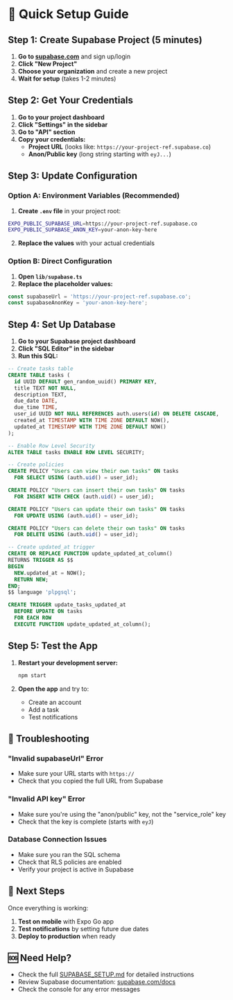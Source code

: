 # 🚀 Quick Setup Guide

## Step 1: Create Supabase Project (5 minutes)

1. **Go to [supabase.com](https://supabase.com)** and sign up/login
2. **Click "New Project"**
3. **Choose your organization** and create a new project
4. **Wait for setup** (takes 1-2 minutes)

## Step 2: Get Your Credentials

1. **Go to your project dashboard**
2. **Click "Settings" in the sidebar**
3. **Go to "API" section**
4. **Copy your credentials:**
   - **Project URL** (looks like: `https://your-project-ref.supabase.co`)
   - **Anon/Public key** (long string starting with `eyJ...`)

## Step 3: Update Configuration

### Option A: Environment Variables (Recommended)

1. **Create `.env` file** in your project root:
```bash
EXPO_PUBLIC_SUPABASE_URL=https://your-project-ref.supabase.co
EXPO_PUBLIC_SUPABASE_ANON_KEY=your-anon-key-here
```

2. **Replace the values** with your actual credentials

### Option B: Direct Configuration

1. **Open `lib/supabase.ts`**
2. **Replace the placeholder values:**
```typescript
const supabaseUrl = 'https://your-project-ref.supabase.co';
const supabaseAnonKey = 'your-anon-key-here';
```

## Step 4: Set Up Database

1. **Go to your Supabase project dashboard**
2. **Click "SQL Editor" in the sidebar**
3. **Run this SQL:**

```sql
-- Create tasks table
CREATE TABLE tasks (
  id UUID DEFAULT gen_random_uuid() PRIMARY KEY,
  title TEXT NOT NULL,
  description TEXT,
  due_date DATE,
  due_time TIME,
  user_id UUID NOT NULL REFERENCES auth.users(id) ON DELETE CASCADE,
  created_at TIMESTAMP WITH TIME ZONE DEFAULT NOW(),
  updated_at TIMESTAMP WITH TIME ZONE DEFAULT NOW()
);

-- Enable Row Level Security
ALTER TABLE tasks ENABLE ROW LEVEL SECURITY;

-- Create policies
CREATE POLICY "Users can view their own tasks" ON tasks
  FOR SELECT USING (auth.uid() = user_id);

CREATE POLICY "Users can insert their own tasks" ON tasks
  FOR INSERT WITH CHECK (auth.uid() = user_id);

CREATE POLICY "Users can update their own tasks" ON tasks
  FOR UPDATE USING (auth.uid() = user_id);

CREATE POLICY "Users can delete their own tasks" ON tasks
  FOR DELETE USING (auth.uid() = user_id);

-- Create updated_at trigger
CREATE OR REPLACE FUNCTION update_updated_at_column()
RETURNS TRIGGER AS $$
BEGIN
  NEW.updated_at = NOW();
  RETURN NEW;
END;
$$ language 'plpgsql';

CREATE TRIGGER update_tasks_updated_at
  BEFORE UPDATE ON tasks
  FOR EACH ROW
  EXECUTE FUNCTION update_updated_at_column();
```

## Step 5: Test the App

1. **Restart your development server:**
   ```bash
   npm start
   ```

2. **Open the app** and try to:
   - Create an account
   - Add a task
   - Test notifications

## 🔧 Troubleshooting

### "Invalid supabaseUrl" Error
- Make sure your URL starts with `https://`
- Check that you copied the full URL from Supabase

### "Invalid API key" Error
- Make sure you're using the "anon/public" key, not the "service_role" key
- Check that the key is complete (starts with `eyJ`)

### Database Connection Issues
- Make sure you ran the SQL schema
- Check that RLS policies are enabled
- Verify your project is active in Supabase

## 📱 Next Steps

Once everything is working:
1. **Test on mobile** with Expo Go app
2. **Test notifications** by setting future due dates
3. **Deploy to production** when ready

## 🆘 Need Help?

- Check the full [SUPABASE_SETUP.md](./SUPABASE_SETUP.md) for detailed instructions
- Review Supabase documentation: [supabase.com/docs](https://supabase.com/docs)
- Check the console for any error messages
